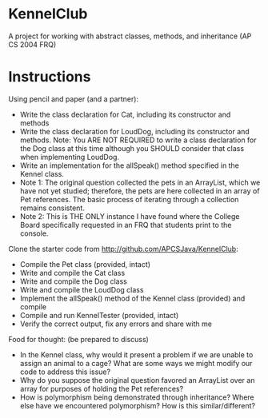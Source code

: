 # KennelClub
A project for working with abstract classes, methods, and inheritance (AP CS 2004 FRQ)

# Instructions
Using pencil and paper (and a partner):
* Write the class declaration for Cat, including its constructor and methods
* Write the class declaration for LoudDog, including its constructor and methods.  Note: You ARE NOT REQUIRED to write a class declaration for the Dog class at this time although you SHOULD consider that class when implementing LoudDog.
* Write an implementation for the allSpeak() method specified in the Kennel class.  
* Note 1: The original question collected the pets in an ArrayList, which we have not yet studied; therefore, the pets are here collected in an array of Pet references.  The basic process of iterating through a collection remains consistent.  
* Note 2: This is THE ONLY instance I have found where the College Board specifically requested in an FRQ that students print to the console.

Clone the starter code from http://github.com/APCSJava/KennelClub:
* Compile the Pet class (provided, intact)
* Write and compile the Cat class
* Write and compile the  Dog class
* Write and compile the LoudDog class
* Implement the allSpeak() method of the Kennel class (provided) and compile
* Compile and run KennelTester (provided, intact)
* Verify the correct output, fix any errors and share with me
 
 Food for thought: (be prepared to discuss)
 * In the Kennel class, why would it present a problem if we are unable to assign an animal to a cage?  What are some ways we might modify our code to address this issue?
 * Why do you suppose the original question favored an ArrayList over an array for purposes of holding the Pet references?
 * How is polymorphism being demonstrated through inheritance?  Where else have we encountered polymorphism?  How is this similar/different?
